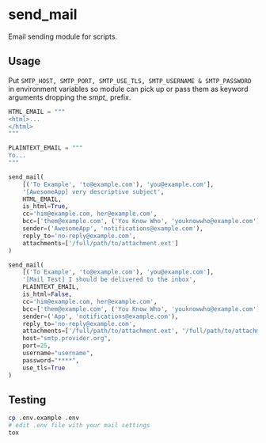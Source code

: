 # send_mail

Email sending module for scripts.

## Usage

Put `SMTP_HOST, SMTP_PORT, SMTP_USE_TLS, SMTP_USERNAME & SMTP_PASSWORD`
in environment variables so module can pick up or pass them as
keyword arguments dropping the *smpt_* prefix.

```python
HTML_EMAIL = """
<html>...
</html>
"""

PLAINTEXT_EMAIL = """
Yo...
"""

send_mail(
    [('To Example', 'to@example.com'), 'you@example.com'],
    '[AwesomeApp] very descriptive subject',
    HTML_EMAIL,
    is_html=True,
    cc='him@example.com, her@example.com',
    bcc=['them@example.com', ('You Know Who', 'youknowwho@example.com')],
    sender=('AwesomeApp', 'notifications@example.com'),
    reply_to='no-reply@example.com',
    attachments=['/full/path/to/attachment.ext']
)

send_mail(
    [('To Example', 'to@example.com'), 'you@example.com'],
    '[Mail Test] I should be delivered to the inbox',
    PLAINTEXT_EMAIL,
    is_html=False,
    cc='him@example.com, her@example.com',
    bcc=['them@example.com', ('You Know Who', 'youknowwho@example.com')],
    sender=('App', 'notifications@example.com'),
    reply_to='no-reply@example.com',
    attachments=['/full/path/to/attachment.ext', '/full/path/to/attachment.ext'],
    host="smtp.provider.org",
    port=25,
    username="username",
    password="****",
    use_tls=True
)
```

## Testing

```sh
cp .env.example .env
# edit .env file with your mail settings
tox
```
